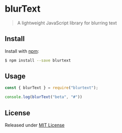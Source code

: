 # blurText

> A lightweight JavaScript library for blurring text

## Install

Install with [npm](https://www.npmjs.com/):

```sh
$ npm install --save blurtext
```

## Usage

```js
const { blurText } = require("blurtext");

console.log(blurText("beta", "#"))
```

## License

Released under [MIT License](https://github.com/sh1shkev1ch/blurText/blob/master/LICENSE)